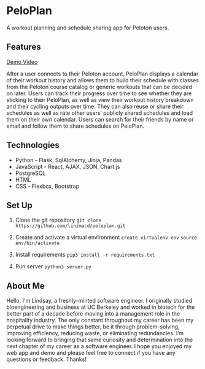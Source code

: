 # PeloPlan

A workout planning and schedule sharing app for Peloton users.

## Features

[Demo Video](https://www.youtube.com/watch?v=wR8js2b2S1I)

After a user connects to their Peloton account, PeloPlan displays a calendar of their workout history and allows them to build their schedule with classes from the Peloton course catalog or generic workouts that can be decided on later. Users can track their progress over time to see whether they are sticking to their PeloPlan, as well as view their workout history breakdown and their cycling outputs over time. They can also reuse or share their schedules as well as rate other users’ publicly shared schedules and load them on their own calendar. Users can search for their friends by name or email and follow them to share schedules on PeloPlan. 

## Technologies

- Python - Flask, SqlAlchemy, Jinja, Pandas
- JavaScript - React, AJAX, JSON, Chart.js
- PostgreSQL
- HTML
- CSS - Flexbox, Bootstrap


## Set Up

1. Clone the git repository
`git clone https://github.com/linzmacd/peloplan.git`

2. Create and activate a virtual environment 
`create virtualenv env`
`source env/bin/activate`

3. Install requirements
`pip3 install -r requirements.txt`

4. Run server
`python3 server.py`

## About Me

Hello, I'm Lindsay, a freshly-minted software engineer. I originally studied bioengineering and business at UC Berkeley and worked in biotech for the better part of a decade before moving into a management role in the hospitality industry. The only constant throughout my career has been my perpetual drive to make things better, be it through problem-solving, improving efficiency, reducing waste, or eliminating redundancies. I’m looking forward to bringing that same curiosity and determination into the next chapter of my career as a software engineer. I hope you enjoyed my web app and demo and please feel free to connect if you have any questions or feedback. Thanks!